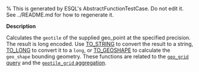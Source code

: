 % This is generated by ESQL's AbstractFunctionTestCase. Do not edit it. See ../README.md for how to regenerate it.

**Description**

Calculates the `geotile` of the supplied geo_point at the specified precision. The result is long encoded. Use [TO_STRING](#esql-to_string) to convert the result to a string, [TO_LONG](#esql-to_long) to convert it to a `long`, or [TO_GEOSHAPE](esql-to_geoshape) to calculate the `geo_shape` bounding geometry.  These functions are related to the [`geo_grid` query](/reference/query-languages/query-dsl/query-dsl-geo-grid-query.md) and the [`geotile_grid` aggregation](/reference/aggregations/search-aggregations-bucket-geotilegrid-aggregation.md).

